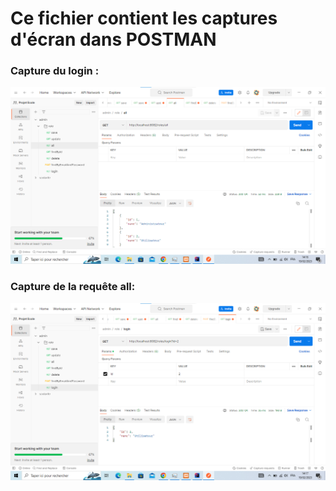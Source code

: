 # Ce fichier contient les captures d'écran dans POSTMAN

### Capture du login :
![Capture du login](images/all_postman.png)

### Capture de la requête all:
![Capture all](images/login.png)